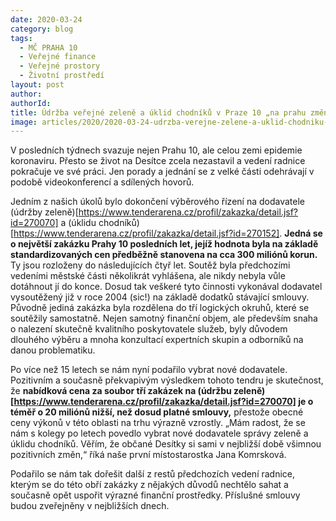```yaml
---
date: 2020-03-24
category: blog
tags: 
  - MČ PRAHA 10
  - Veřejné finance
  - Veřejné prostory
  - Životní prostředí
layout: post
author: 
authorId: 
title: Údržba veřejné zeleně a úklid chodníků v Praze 10 „na prahu změny“
image: articles/2020/2020-03-24-udrzba-verejne-zelene-a-uklid-chodniku-v-praze-10-na-prahu-zmeny.jpg
---
```

V posledních týdnech svazuje nejen Prahu 10, ale celou zemi epidemie koronaviru. Přesto se život na Desítce zcela nezastavil a vedení radnice pokračuje ve své práci. Jen porady a jednání se z velké části odehrávají v podobě videokonferencí a sdílených hovorů.

Jedním z našich úkolů bylo dokončení výběrového řízení na dodavatele (údržby zeleně)[https://www.tenderarena.cz/profil/zakazka/detail.jsf?id=270070] a (úklidu chodníků)[https://www.tenderarena.cz/profil/zakazka/detail.jsf?id=270152]. **Jedná se o největší zakázku Prahy 10 posledních let, jejíž hodnota byla na základě standardizovaných cen předběžně stanovena na cca 300 miliónů korun.** Ty jsou rozloženy do následujících čtyř let. Soutěž byla předchozími vedeními městské části několikrát vyhlášena, ale nikdy nebyla vůle dotáhnout jí do konce. Dosud tak veškeré tyto činnosti vykonával dodavatel vysoutěžený již v roce 2004 (sic!) na základě dodatků stávající smlouvy. Původně jediná zakázka byla rozdělena do tří logických okruhů, které se soutěžily samostatně. Nejen samotný finanční objem, ale především snaha o nalezení skutečně kvalitního poskytovatele služeb, byly důvodem dlouhého výběru a mnoha konzultací expertních skupin a odborníků na danou problematiku.

Po více než 15 letech se nám nyní podařilo vybrat nové dodavatele. Pozitivním a současně překvapivým výsledkem tohoto tendru je skutečnost, že **nabídková cena za soubor tří zakázek na (údržbu zeleně)[https://www.tenderarena.cz/profil/zakazka/detail.jsf?id=270070] je o téměř o 20 miliónů nižší, než dosud platné smlouvy,** přestože obecné ceny výkonů v této oblasti na trhu výrazně vzrostly. „Mám radost, že se nám s kolegy po letech povedlo vybrat nové dodavatele správy zeleně a úklidu chodníků. Věřím, že občané Desítky si sami v nejbližší době všimnou pozitivních změn,“ říká naše první místostarostka Jana Komrsková.

Podařilo se nám tak dořešit další z restů předchozích vedení radnice, kterým se do této obří zakázky z nějakých důvodů nechtělo sahat a současně opět uspořit výrazné finanční prostředky. Příslušné smlouvy budou zveřejněny v nejbližších dnech.
